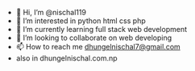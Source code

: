 - 👋 Hi, I’m @nischal119
- 👀 I’m interested in python html css php
- 🌱 I’m currently learning full stack web development
- 💞️ I’m looking to collaborate on web developing
- 📫 How to reach me dhungelnischal7@gmail.com
- also in dhungelnischal.com.np

<!---
nischal119/nischal119 is a ✨ special ✨ repository because its `README.md` (this file) appears on your GitHub profile.
You can click the Preview link to take a look at your changes.
--->
